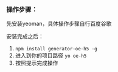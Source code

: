 ### 操作步骤：

先安装yeoman，具体操作步骤自行百度谷歌

安装完成之后：

1. `npm install generator-oe-h5 -g`
2. 进入到你的项目路径 `yo oe-h5`
3. 按照提示完成操作